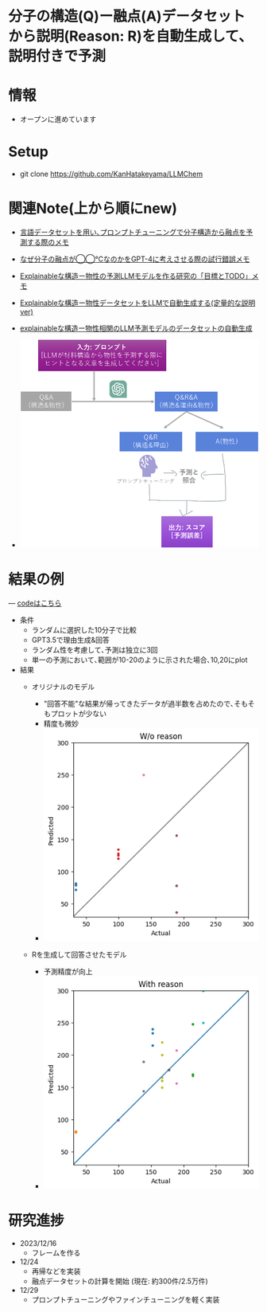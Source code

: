 # 分子の構造(Q)ー融点(A)データセットから説明(Reason: R)を自動生成して､説明付きで予測

# 情報
- オープンに進めています

# Setup
- git clone https://github.com/KanHatakeyama/LLMChem

# 関連Note(上から順にnew)
- [言語データセットを用い､プロンプトチューニングで分子構造から融点を予測する際のメモ](https://note.com/kan_hatakeyama/n/n43ddd541bdc6)
- [なぜ分子の融点が◯◯℃なのかをGPT-4に考えさせる際の試行錯誤メモ ](https://note.com/kan_hatakeyama/n/n84c84da8f551)
- [Explainableな構造ー物性の予測LLMモデルを作る研究の「目標とTODO」メモ](https://note.com/kan_hatakeyama/n/n56afe0df282a)
- [Explainableな構造ー物性データセットをLLMで自動生成する(定量的な説明ver) ](https://note.com/kan_hatakeyama/n/ndcdeaed60f48)
- [explainableな構造ー物性相関のLLM予測モデルのデータセットの自動生成 ](https://note.com/kan_hatakeyama/n/n8e5506240630)

- ![](contents/scheme.png)

# 結果の例
― [codeはこちら](https://github.com/KanHatakeyama/LLMChem/tree/20231216pub)
- 条件
  - ランダムに選択した10分子で比較
  - GPT3.5で理由生成&回答
  - ランダム性を考慮して､予測は独立に3回
  - 単一の予測において､範囲が10-20のように示された場合､10,20にplot
- 結果
  - オリジナルのモデル
    - "回答不能"な結果が帰ってきたデータが過半数を占めたので､そもそもプロットが少ない
    - 精度も微妙
    - ![](contents/wo_reason.png)

  - Rを生成して回答させたモデル
    - 予測精度が向上
    - ![](contents/w_reason.png)

# 研究進捗
- 2023/12/16
  - フレームを作る
- 12/24
  - 再帰などを実装
  - 融点データセットの計算を開始 (現在: 約300件/2.5万件)
- 12/29
  - プロンプトチューニングやファインチューニングを軽く実装
